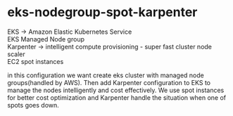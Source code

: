 # eks-nodegroup-spot-karpenter <br />
EKS -> Amazon Elastic Kubernetes Service <br />
EKS Managed Node group <br />
Karpenter -> intelligent compute provisioning -  super fast cluster node scaler <br />
EC2 spot instances 

in this configuration we want create eks cluster with managed node groups(handled by AWS). Then add Karpenter configuration to EKS to manage the nodes intelligently and cost effectively. We use spot instances for better cost optimization and Karpenter handle the situation when one of spots goes down.

 
